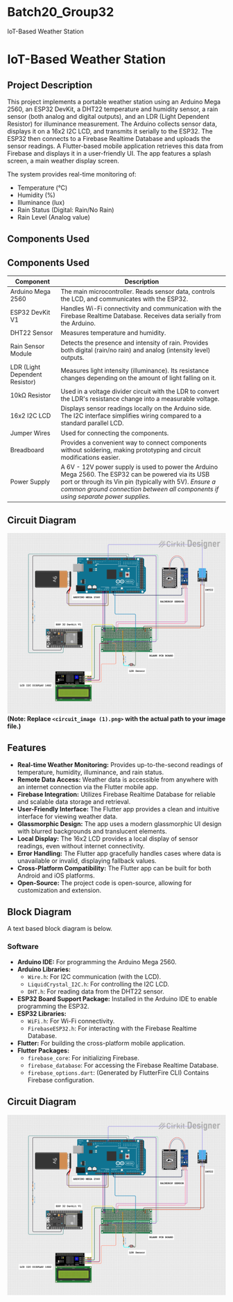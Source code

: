 # Batch20_Group32
IoT-Based Weather Station

# IoT-Based Weather Station

## Project Description

This project implements a portable weather station using an Arduino Mega 2560, an ESP32 DevKit, a DHT22 temperature and humidity sensor, a rain sensor (both analog and digital outputs), and an LDR (Light Dependent Resistor) for illuminance measurement.  The Arduino collects sensor data, displays it on a 16x2 I2C LCD, and transmits it serially to the ESP32.  The ESP32 then connects to a Firebase Realtime Database and uploads the sensor readings. A Flutter-based mobile application retrieves this data from Firebase and displays it in a user-friendly UI. The app features a splash screen, a main weather display screen.

The system provides real-time monitoring of:

*   Temperature (°C)
*   Humidity (%)
*   Illuminance (lux)
*   Rain Status (Digital: Rain/No Rain)
*   Rain Level (Analog value)


## Components Used

## Components Used

| Component                    | Description                                                                                                                                                                                                                                    |
| ---------------------------- | ---------------------------------------------------------------------------------------------------------------------------------------------------------------------------------------------------------------------------------------------- |
| Arduino Mega 2560            | The main microcontroller.  Reads sensor data, controls the LCD, and communicates with the ESP32.                                                                                                                                     |
| ESP32 DevKit V1              | Handles Wi-Fi connectivity and communication with the Firebase Realtime Database.  Receives data serially from the Arduino.                                                                                                                |
| DHT22 Sensor                 | Measures temperature and humidity.                                                                                                                                                                                                    |
| Rain Sensor Module           | Detects the presence and intensity of rain. Provides both digital (rain/no rain) and analog (intensity level) outputs.                                                                                                                         |
| LDR (Light Dependent Resistor) | Measures light intensity (illuminance).  Its resistance changes depending on the amount of light falling on it.                                                                                                                                 |
| 10kΩ Resistor                 | Used in a voltage divider circuit with the LDR to convert the LDR's resistance change into a measurable voltage.                                                                                                                             |
| 16x2 I2C LCD                | Displays sensor readings locally on the Arduino side.  The I2C interface simplifies wiring compared to a standard parallel LCD.                                                                                                            |
| Jumper Wires                | Used for connecting the components.                                                                                                                                                                                                   |
| Breadboard                   | Provides a convenient way to connect components without soldering, making prototyping and circuit modifications easier.                                                                                                                 |
| Power Supply                 | A 6V - 12V power supply is used to power the Arduino Mega 2560.  The ESP32 can be powered via its USB port or through its Vin pin (typically with 5V).  *Ensure a common ground connection between all components if using separate power supplies.* |

## Circuit Diagram

![Circuit Diagram](<circuit_image (1).png>)  
**(Note: Replace `<circuit_image (1).png>` with the actual path to your image file.)**

## Features

*   **Real-time Weather Monitoring:**  Provides up-to-the-second readings of temperature, humidity, illuminance, and rain status.
*   **Remote Data Access:**  Weather data is accessible from anywhere with an internet connection via the Flutter mobile app.
*   **Firebase Integration:**  Utilizes Firebase Realtime Database for reliable and scalable data storage and retrieval.
*   **User-Friendly Interface:** The Flutter app provides a clean and intuitive interface for viewing weather data.
*   **Glassmorphic Design:** The app uses a modern glassmorphic UI design with blurred backgrounds and translucent elements.
*   **Local Display:**  The 16x2 LCD provides a local display of sensor readings, even without internet connectivity.
*   **Error Handling:** The Flutter app gracefully handles cases where data is unavailable or invalid, displaying fallback values.
*   **Cross-Platform Compatibility:**  The Flutter app can be built for both Android and iOS platforms.
*   **Open-Source:** The project code is open-source, allowing for customization and extension.

## Block Diagram
A text based block diagram is below.
### Software

*   **Arduino IDE:**  For programming the Arduino Mega 2560.
*   **Arduino Libraries:**
    *   `Wire.h`:  For I2C communication (with the LCD).
    *   `LiquidCrystal_I2C.h`:  For controlling the I2C LCD.
    *   `DHT.h`:  For reading data from the DHT22 sensor.
*   **ESP32 Board Support Package:** Installed in the Arduino IDE to enable programming the ESP32.
*   **ESP32 Libraries:**
    *  `WiFi.h`: For Wi-Fi connectivity.
    *  `FirebaseESP32.h`: For interacting with the Firebase Realtime Database.
*   **Flutter:**  For building the cross-platform mobile application.
*   **Flutter Packages:**
    *   `firebase_core`:  For initializing Firebase.
    *   `firebase_database`:  For accessing the Firebase Realtime Database.
    *   `firebase_options.dart`: (Generated by FlutterFire CLI) Contains Firebase configuration.

## Circuit Diagram

![Circuit Diagram](<circuit_image (1).png>)